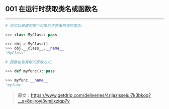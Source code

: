 ## 001 在运行时获取类名或函数名

---

```python
# 你可以获取到某个对象的字符串格式的类名:

>>> class MyClass: pass

>>> obj = MyClass()
>>> obj.__class__.__name__
'MyClass'

# 函数也有类似的获取方式:

>>> def myfunc(): pass

>>> myfunc.__name__
'myfunc'
```

> 原文：https://www.getdrip.com/deliveries/4rjjazissejui7k3bkoq?__s=8qjjroyi3vmjjxziqp7v
